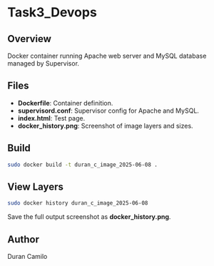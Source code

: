 # Task3_Devops
## Overview

Docker container running Apache web server and MySQL database managed by Supervisor.

## Files

* **Dockerfile**: Container definition.
* **supervisord.conf**: Supervisor config for Apache and MySQL.
* **index.html**: Test page.
* **docker\_history.png**: Screenshot of image layers and sizes.

## Build

```bash
sudo docker build -t duran_c_image_2025-06-08 .
```

## View Layers

```bash
sudo docker history duran_c_image_2025-06-08
```

Save the full output screenshot as **docker\_history.png**.

## Author

Duran Camilo
